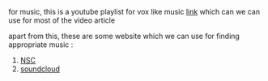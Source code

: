 for music, this is a youtube playlist for vox like music [link](https://youtube.com/playlist?list=PL9Eyn-ofcDwfuOWEsdwx0e8snbRV4BUQU&si=0f7g_KHFLffYzDWC)
which can we can use for most of the video article

apart from this, these are some website which we can use for finding appropriate music :
1. [NSC](https://ncs.io/)
2. [soundcloud](https://soundcloud.com/)
